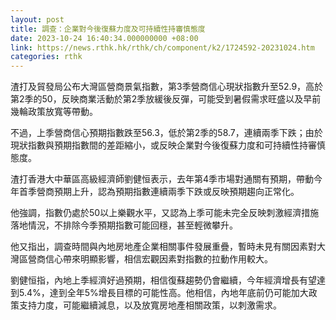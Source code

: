 ```yaml
---
layout: post
title: 調查：企業對今後復蘇力度及可持續性持審慎態度
date: 2023-10-24 16:40:34.000000000 +08:00
link: https://news.rthk.hk/rthk/ch/component/k2/1724592-20231024.htm
categories: rthk
---
```


渣打及貿發局公布大灣區營商景氣指數，第3季營商信心現狀指數升至52.9，高於第2季的50，反映商業活動於第2季放緩後反彈，可能受到暑假需求旺盛以及早前幾輪政策放寬等帶動。

不過，上季營商信心預期指數跌至56.3，低於第2季的58.7，連續兩季下跌；由於現狀指數與預期指數間的差距縮小，或反映企業對今後復蘇力度和可持續性持審慎態度。

渣打香港大中華區高級經濟師劉健恒表示，去年第4季市場對通關有預期，帶動今年首季營商預期上升，認為預期指數連續兩季下跌或反映預期趨向正常化。

他強調，指數仍處於50以上樂觀水平，又認為上季可能未完全反映刺激經濟措施落地情況，不排除今季預期指數可能回穩，甚至輕微攀升。

他又指出，調查時間與內地房地產企業相關事件發展重疊，暫時未見有關因素對大灣區營商信心帶來明顯影響，相信宏觀因素對指數的拉動作用較大。

劉健恒指，內地上季經濟好過預期，相信復蘇趨勢仍會繼續，今年經濟增長有望達到5.4%，達到全年5%增長目標的可能性高。他相信，內地年底前仍可能加大政策支持力度，可能繼續減息，以及放寬房地產相關政策，以刺激需求。

